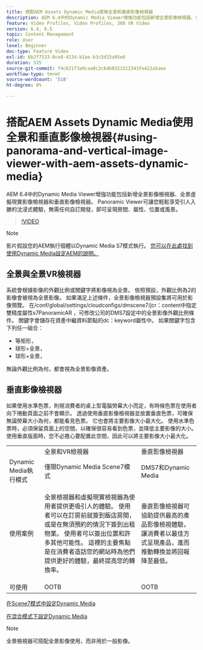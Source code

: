 ```yaml
---
title: 搭配AEM Assets Dynamic Media使用全景和垂直影像檢視器
description: AEM 6.4中的Dynamic Media Viewer增強功能包括新增全景影像檢視器、全景虛擬現實影像檢視器和垂直影像檢視器。 Panoramic Viewer可讓您輕鬆享受引人入勝的沈浸式體驗，無需任何自訂開發，即可呈現房間、屬性、位置或風景。
feature: Video Profiles, Video Profiles, 360 VR Video
version: 6.4, 6.5
topic: Content Management
role: User
level: Beginner
doc-type: Feature Video
exl-id: 6b2f7533-8ce0-4134-b1ae-b3c5d15a05e6
duration: 535
source-git-commit: f4c621f3a9caa8c2c64b8323312343fe421a5aee
workflow-type: tm+mt
source-wordcount: '518'
ht-degree: 0%

---
```


# 搭配AEM Assets Dynamic Media使用全景和垂直影像檢視器{#using-panorama-and-vertical-image-viewer-with-aem-assets-dynamic-media}

AEM 6.4中的Dynamic Media Viewer增強功能包括新增全景影像檢視器、全景虛擬現實影像檢視器和垂直影像檢視器。 Panoramic Viewer可讓您輕鬆享受引人入勝的沈浸式體驗，無需任何自訂開發，即可呈現房間、屬性、位置或風景。

>[!VIDEO](https://video.tv.adobe.com/v/24156?quality=12&learn=on)

>[!NOTE]
>
>影片假設您的AEM執行個體以Dynamic Media S7模式執行。 [您可以在此處找到使用Dynamic Media設定AEM的說明。](https://helpx.adobe.com/tw/experience-manager/6-3/assets/using/config-dynamic-fp-14410.html)

## 全景與全景VR檢視器

系統會根據影像的外觀比例或關鍵字將影像視為全景。 依照預設，外觀比例為2的影像會被視為全景影像。 如果滿足上述條件，全景影像檢視器預設集將可用於影像預覽。 在/conf/global/settings/cloudconfigs/dmscene7/jcr：content中指定雙精度屬性s7PanoramicAR ，可修改公司的DMS7設定中的全景影像外觀比例條件。 關鍵字會儲存在資產中繼資料節點的dc：keyword屬性中。 如果關鍵字包含下列任一組合：

* 等矩形，
* 球形+全景，
* 球形+全景，

無論外觀比例為何，都會視為全景影像資產。

## 垂直影像檢視器

如果使用水準色票，則視消費者的桌上型電腦熒幕大小而定，有時候色票在使用者向下捲動頁面之前不會顯示。 透過使用垂直影像檢視器並放置垂直色票，可確保無論熒幕大小為何，都能看見色票。 它也會將主要影像大小最大化。 使用水準色票時，必須保留頁面上的空間，以確保很容易看到色票，並降低主要影像的大小。 使用垂直版面時，您不必擔心要配置此空間，因此可以將主要影像大小最大化。

<table> 
 <tbody>
  <tr>
   <td> </td>
   <td>全景和VR檢視器</td>
   <td>垂直影像檢視器</td>
  </tr>
  <tr>
   <td>Dynamic Media執行模式</td>
   <td>僅限Dynamic Media Scene7模式</td>
   <td>DMS7和Dynamic Media</td>
  </tr>
  <tr>
   <td>使用案例</td>
   <td><p>全景檢視器和虛擬現實檢視器為使用者提供更吸引人的體驗。 使用者可以在訂房前就簽到飯店房間，或是在無須預約的情況下簽到出租物業。 使用者可以簽出位置和許多其他可能性。 這裡的主要焦點是在消費者造訪您的網站時為他們提供更好的體驗，最終提高您的轉換率。</p> <p> </p> </td> 
   <td><p>垂直影像檢視器可協助提供最高的產品影像檢視體驗，讓消費者以最佳方式呈現產品，進而推動轉換並將回報降至最低。</p> <p> </p> </td>
  </tr>
  <tr>
   <td>可使用 </td>
   <td>OOTB</td>
   <td>OOTB</td>
  </tr>
 </tbody>
</table>

[在Scene7模式中設定Dynamic Media](https://helpx.adobe.com/experience-manager/6-5/assets/using/config-dms7.html)

[在混合模式下設定Dynamic Media](https://helpx.adobe.com/tw/experience-manager/6-5/assets/using/config-dynamic.html)

>[!NOTE]
>
>全景檢視器可搭配全景影像使用，而非用於一般影像。
